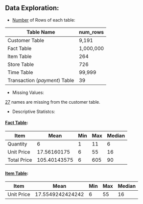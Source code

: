 ## Data Exploration:
- [Number](https://github.com/mfernandezcean/ECommerce_Data_Analysis/blob/main/Data_Exploration/Basic_information.md) of Rows of each table:
  
|  Table Name| num_rows |
|--|--|
| Customer Table |9,191|
| Fact Table| 1,000,000|
|Item Table | 264|
| Store Table|726 |
| Time Table|99,999 |
| Transaction (_payment_) Table| 39|

- Missing Values:

[27](https://github.com/mfernandezcean/ECommerce_Data_Analysis/blob/main/Data_Exploration/Missing_Values.md) names are missing from the customer table.

- Descriptive Statistcs:

#### [Fact Table](https://github.com/mfernandezcean/ECommerce_Data_Analysis/blob/main/Data_Exploration/Descriptive_Statistics.md):

| Item| Mean|Min| Max|Median
|--|--|--|--|--|
|Quantity| 6| 1|11 | 6
|Unit Price| 17.56160175| 6|55| 16
|Total Price| 105.40143575| 6|605| 90

#### [Item Table](https://github.com/mfernandezcean/ECommerce_Data_Analysis/blob/main/Data_Exploration/Descriptive_Statistics.md):

| Item| Mean|Min| Max|Median
|--|--|--|--|--|
|Unit Price| 17.5549242424242| 6|55| 16
